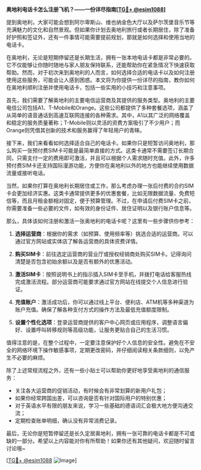 **奥地利电话卡怎么注册飞机？——一份详尽指南[[TG💪+ @esim1088](https://t.me/s/esim1088)]**

提到奥地利，大家可能会想到阿尔卑斯山、维也纳金色大厅以及萨尔茨堡音乐节等充满魅力的文化和自然景观。但如果你计划去奥地利旅行或者长期居住，除了准备好护照和签证外，还有一件事情可能需要提前规划，那就是如何选择和使用当地的电话卡。

在奥地利，无论是短期停留还是长期生活，拥有一张本地电话卡都是非常必要的。它不仅能够让你随时随地与家人朋友保持联系，还能帮助你在紧急情况下快速获取帮助。然而，对于初次来到奥地利的人而言，如何选择合适的电话卡以及如何注册使用这些服务，可能会让人感到困惑。本文将为你提供一份详尽的指南，教你如何在奥地利顺利注册并使用电话卡，包括一些实用的小技巧和注意事项。

首先，我们需要了解奥地利的主要电信运营商及其提供的服务类型。奥地利的主要电信公司包括A1、T-Mobile和Orange。这些公司都提供了多种套餐选项，涵盖了从简单的语音通话到高速互联网连接的各种需求。其中，A1以其广泛的网络覆盖和稳定的服务质量著称；T-Mobile则以灵活的资费方案吸引了不少用户；而Orange则凭借其创新的技术和服务赢得了年轻用户的青睐。

接下来，我们来看看如何选择适合自己的电话卡。如果你只是短暂访问奥地利，那么购买一张预付费SIM卡可能是最简单直接的方式。这类卡通常不需要签订长期合同，只需支付一定的费用即可激活，并且可以根据个人需求随时充值。此外，许多预付费SIM卡还支持国际漫游功能，方便你在奥地利以外的地方也能继续使用数据流量或接听电话。

当然，如果你打算在奥地利长期居住或工作，那么考虑办理一张后付费的合约SIM卡会更加经济实惠。这类卡通常提供更多的优惠套餐，比如无限数据流量、免费短信等，而且月租金额相对固定，便于预算管理。不过，在申请后付费SIM卡之前，你需要准备一些必要的文件，如有效的身份证件、居住证明以及银行账户信息等。

那么，具体该如何注册和激活一张奥地利的电话卡呢？这里有一些步骤供你参考：

1. **选择运营商**：根据你的需求（如预算、使用频率等）挑选合适的运营商。可以通过官方网站或实体店了解各运营商的具体资费详情。
   
2. **购买SIM卡**：前往选定运营商的营业厅或授权经销商处购买SIM卡。记得询问清楚是否包含初始余额以及是否有额外的优惠活动。

3. **激活SIM卡**：按照说明书上的指示插入SIM卡至手机，并拨打电话给客服热线完成激活流程。部分运营商可能要求通过官方网站在线提交个人信息进行验证。

4. **充值账户**：激活成功后，你可以通过线上平台、便利店、ATM机等多种渠道为账户充值。确保了解各种支付方式的操作方法及最低充值额度限制。

5. **设置个性化选项**：登录运营商提供的客户中心网页或应用程序，调整语言偏好、设置呼叫转移规则等高级功能，让服务更贴合自己的生活习惯。

值得注意的是，在整个过程中，一定要注意保护好个人信息的安全性。避免在不安全的网络环境下操作敏感事项，定期更改密码，并仔细阅读相关条款细则，以免产生不必要的麻烦。

除了上述常规流程之外，还有一些小贴士可以帮助你更好地享受奥地利的通信服务：

- 关注各大运营商的促销活动，有时候会有非常划算的新用户礼包；
- 如果你经常跨国出差，可以咨询是否有针对国际用户的特别优惠；
- 对于英语水平有限的朋友来说，学习一些基础的德语词汇会极大地方便沟通交流；
- 定期检查账单明细，确认没有异常消费记录。

最后，无论你是短暂停留还是长久定居奥地利，拥有一张可靠的电话卡都是不可或缺的一部分。希望以上内容能对你有所帮助！如果你还有其他疑问，欢迎随时留言讨论哦~

[[TG💪+ @esim1088](https://t.me/s/esim1088) ![Image](https://i.postimg.cc/4NQfJmqS/Snipaste-2025-05-13-00-14-12.png)]